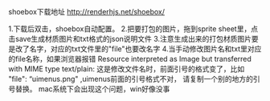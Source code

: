 shoebox下载地址
http://renderhjs.net/shoebox/

1.下载后双击，shoebox自动配置。
2.把要打包的图片，拖到sprite sheet里，点击save生成材质图片和txt格式的json说明文件
3.注意生成出来的打包材质图片要是改了名字，对应的txt文件里的"file"也要改名字
4.当手动修改图片名和txt里对应的file名称，如果浏览器报错
Resource interpreted as Image but transferred with MIME type text/plain:
这是修改文件名时，前面引号的格式变了，比如 "file": “uimenus.png"  ,uimenus前面的引号格式不对， 
请复制一个别的地方的引号替换。
mac系统下会出现这个问题，win好像没事
